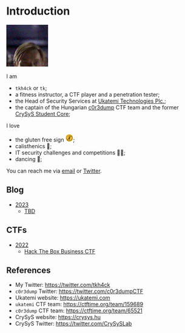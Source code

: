 # Introduction 

![Hello there!](media/hellothere.gif) 

I am
- `tkh4ck` or `tk`;
- a fitness instructor, a CTF player and a penetration tester;
- the Head of Security Services at [Ukatemi Technologies Plc.](https://ukatemi.com/);
- the captain of the Hungarian [c0r3dump](https://c0r3dump.github.io/) CTF team and the former [CrySyS Student Core](https://core.crysys.hu/);

I love
- the gluten free sign <img src="media/gluten_free.png"  width="20" height="20">;
- calisthenics 🤸;
- IT security challenges and competitions 👨‍💻;
- dancing 🕺;

You can reach me via [email](mailto:tkh4ck@proton.me) or [Twitter](https://twitter.com/tkh4ck).

## Blog

- [2023](blog/2023)
  - [TBD](TBD)

## CTFs

- [2022](ctf/2022)
  - [Hack The Box Business CTF](ctf/2022/htb-business)

## References

- My Twitter: <https://twitter.com/tkh4ck>
- `c0r3dump` Twitter: <https://twitter.com/c0r3dumpCTF>
- Ukatemi website: <https://ukatemi.com>
- `ukatemi` CTF team: <https://ctftime.org/team/159689>
- `c0r3dump` CTF team: <https://ctftime.org/team/65521>
- CrySyS website: <https://crysys.hu>
- CrySyS Twitter: <https://twitter.com/CrySySLab>

